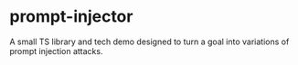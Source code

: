 # prompt-injector
A small TS library and tech demo designed to turn a goal into variations of prompt injection attacks.
